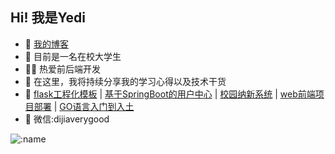 ## Hi! 我是Yedi
- 👭 [我的博客](http://49.232.14.242/blog/)  
- 👀 目前是一名在校大学生
- 👨‍💻 热爱前后端开发
- 🌱 在这里，我将持续分享我的学习心得以及技术干货
- 💎 [flask工程化模板](https://github.com/ZhangYedi-cmd/flaskApi) | [基于SpringBoot的用户中心](https://github.com/ZhangYedi-cmd/user-center) | [校园纳新系统](https://github.com/ZhangYedi-cmd/imaker-website) | [web前端项目部署](https://github.com/ZhangYedi-cmd/web-deploy)  | [GO语言入门到入土](https://github.com/ZhangYedi-cmd/Go-Study) 
- 💬 微信:dijiaverygood

![:name](https://count.getloli.com/get/@:ZhangYedi-cmd)
